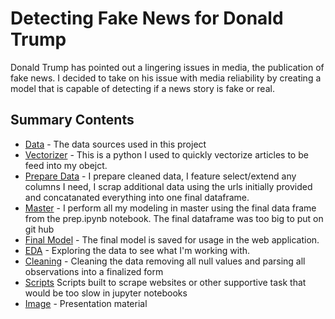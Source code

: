 # Detecting Fake News for Donald Trump
Donald Trump has pointed out a lingering issues in media, the publication of fake news. I decided to take on his issue with media reliability by creating a model that is capable of detecting if a news story is fake or real.

## Summary Contents
* [Data](https://github.com/LaurentStar/Cap-Stone/tree/master/data) - The data sources used in this project
* [Vectorizer](https://github.com/LaurentStar/Cap-Stone/blob/master/vectorizer.pkl) - This is a python I used to quickly vectorize articles to be feed into my obejct.
* [Prepare Data](https://github.com/LaurentStar/Cap-Stone/blob/master/prep.ipynb) - I prepare cleaned data, I feature select/extend any columns I need, I scrap additional data using the urls initially provided and concatanated everything into one final dataframe.
* [Master](https://github.com/LaurentStar/Cap-Stone/blob/master/master.ipynb) - I perform all my modeling in master using the final data frame from the prep.ipynb notebook. The final dataframe was too big to put on git hub
* [Final Model](https://github.com/LaurentStar/Cap-Stone/blob/master/final_model.pkl) - The final model is saved for usage in the web application. 
* [EDA](https://github.com/LaurentStar/Cap-Stone/blob/master/exploratory_data_analysis.ipynb) - Exploring the data to see what I'm working with.
* [Cleaning](https://github.com/LaurentStar/Cap-Stone/blob/master/cleaning.ipynb) - Cleaning the data removing all null values and parsing all observations into a finalized form
* [Scripts](https://github.com/LaurentStar/Cap-Stone/tree/master/scripts) Scripts built to scrape websites or other supportive task that would be too slow in jupyter notebooks
* [Image](https://github.com/LaurentStar/Cap-Stone/tree/master/image) - Presentation material
